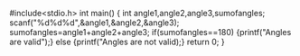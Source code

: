 #include<stdio.h>
int main()
{
int angle1,angle2,angle3,sumofangles;
scanf("%d%d%d",&angle1,&angle2,&angle3);
sumofangles=angle1+angle2+angle3;
if(sumofangles==180)
{printf("Angles are valid");}
else
{printf("Angles are not valid);}
return 0;
}
